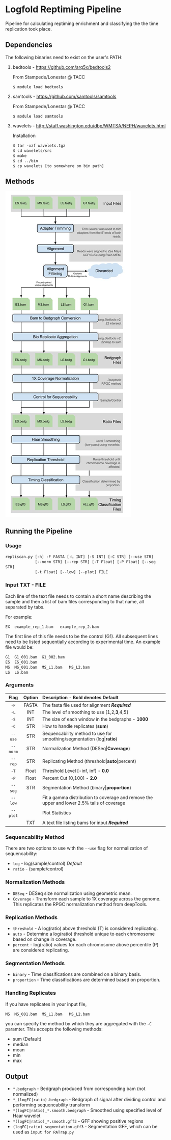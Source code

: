 # Logfold Reptiming Pipeline
Pipeline for calculating reptiming enrichment and classifying the the time replication took place.

## Dependencies
The following binaries need to exist on the user's PATH:

1. bedtools - https://github.com/arq5x/bedtools2
   
   From Stampede/Lonestar @ TACC
   ```
   $ module load bedtools
   ```
2. samtools - https://github.com/samtools/samtools
   
   From Stampede/Lonestar @ TACC
   ```
   $ module load samtools
   ```
3. wavelets - http://staff.washington.edu/dbp/WMTSA/NEPH/wavelets.html
   
   Installation
   ```
   $ tar -xzf wavelets.tgz
   $ cd wavelets/src
   $ make
   $ cd ../bin
   $ cp wavelets [to somewhere on bin path]
   ```
## Methods

![Workflow DAG](dag.jpg)

## Running the Pipeline

### Usage
```
repliscan.py [-h] -F FASTA [-L INT] [-S INT] [-C STR] [--use STR]      
             [--norm STR] [--rep STR] [-T Float] [-P Float] [--seg STR]
             [-t Float] [--low] [--plot] FILE
```

### Input TXT - FILE
Each line of the text file needs to contain a short name describing the sample and then a list of bam files corresponding to that name, all separated by tabs.

For example:

```
EX	example_rep_1.bam	example_rep_2.bam
```
The first line of this file needs to be the control (G1). All subsequent lines need to be listed sequentially according to experimental time. An example file would be:
```
G1	G1_001.bam	G1_002.bam
ES	ES_001.bam
MS	MS_001.bam	MS_L1.bam	MS_L2.bam
LS	LS.bam
```

### Arguments

| Flag | Option | Description - Bold denotes Default|
|:----:|:------:|:------------|
|`-F`|FASTA|The fasta file used for alignment ***Required***|
|`-L`|INT|The level of smoothing to use \[1,2,**3**,4,5\]|
|`-S`|INT|The size of each window in the bedgraphs - **1000**|
|`-C`|STR|How to handle replicates \(**sum**\)|
|`--use`|STR|Sequencability method to use for smoothing/segmentation \(log\|**ratio**\)|
|`--norm`|STR|Normalization Method \(DESeq\|**Coverage**\)|
|`--rep`|STR|Replicating Method \(threshold\|**auto**\|percent\)|
|`-T`|Float|Threshold Level \[-inf, inf\] - **0.0**|
|`-P`|Float|Percent Cut \[0,100\] - **2.0**|
|`--seg`|STR|Segmentation Method \(binary\|**proportion**\)|
|`--low`| |Fit a gamma distribution to coverage and remove the upper and lower 2.5% tails of coverage|
|`--plot`| |Plot Statistics|
|  |TXT| A text file listing bams for input ***Required***|

### Sequencability Method
There are two options to use with the `--use` flag for normalization of sequencability:
- `log` - log\(sample/control\) *Default*
- `ratio` - \(sample/control\)

### Normalization Methods
- `DESeq` - DESeq size normalization using geometric mean.
- `Coverage` - Transform each sample to 1X coverage across the genome. This replicates the RPGC normalization method from deepTools.

### Replication Methods
- `threshold` - A log(ratio) above threshold (T) is considered replicating.
- `auto` - Determine a log(ratio) threshold unique to each chromosome based on change in coverage.
- `percent` - log(ratio) values for each chromosome above percentile (P) are considered replicating.

### Segmentation Methods
- `binary` - Time classifications are combined on a binary basis.
- `proportion` - Time classifications are determined based on proportion.

### Handling Replicates
If you have replicates in your input file,
```
MS	MS_001.bam	MS_L1.bam	MS_L2.bam
```
you can specify the method by which they are aggregated with the `-C` paramter. This accepts the following methods:
  - sum (Default)                                    
  - median                                           
  - mean                                             
  - min                                              
  - max                                              

## Output
 - `*.bedgraph` - Bedgraph produced from corresponding bam (not normalized)
 - `*_(logFC|ratio).bedgraph` - Bedgraph of signal after dividing control and performing sequencability transform
 - `*(logFC|ratio)_*.smooth.bedgraph` - Smoothed using specified level of Haar wavelet
 - `*(logFC|ratio)_*.smooth.gff3` - GFF showing positive regions
 - `(logFC|ratio)_segmentation.gff3` -  Segmentation GFF, which can be used as `input for RATrap.py`
